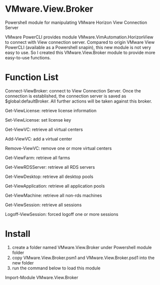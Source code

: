 # VMware.View.Broker
Powershell module for manipulating VMware Horizon View Connection Server

VMware PowerCLI provides module VMware.VimAutomation.HorizonView to connect with View connection server. Compared to origin VMware View PowerCLI (available as a Powershell snapin), this new module is not very easy to use. So I created this VMware.View.Broker module to provide more easy-to-use functions.

# Function List
Connect-ViewBroker: connect to View Connection Server. Once the connection is established, the connection server is saved as $global:defaultBroker. All further actions will be taken against this broker.

Get-ViewLicense: retrieve license information

Set-ViewLicense: set license key

Get-ViewVC: retrieve all virtual centers

Add-ViewVC: add a virtual center

Remove-ViewVC: remove one or more virtual centers

Get-ViewFarm: retrieve all farms

Get-ViewRDSServer: retrieve all RDS servers

Get-ViewDesktop: retrieve all desktop pools

Get-ViewApplication: retrieve all application pools

Get-ViewMachine: retrieve all non-rds machines

Get-ViewSession: retrieve all sessions

Logoff-ViewSession: forced logoff one or more sessions 

# Install
1. create a folder named VMware.View.Broker under Powershell module folder
2. copy VMware.View.Broker.psm1 and VMware.View.Broker.psd1 into the new folder
3. run the command below to load this module

Import-Module VMware.View.Broker

